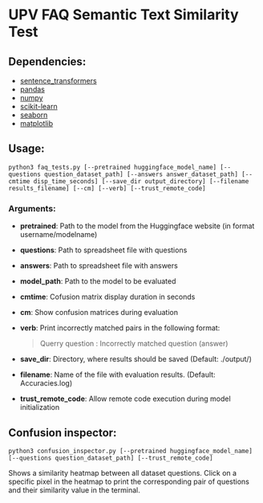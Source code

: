 # UPV FAQ Semantic Text Similarity Test

## Dependencies:

- [sentence_transformers](https://www.sbert.net/)
- [pandas](https://pandas.pydata.org)
- [numpy](https://numpy.org/install/)
- [scikit-learn](https://scikit-learn.org/stable/install.html)
- [seaborn](https://seaborn.pydata.org/installing.html)
- [matplotlib](https://matplotlib.org)

## Usage:

    python3 faq_tests.py [--pretrained huggingface_model_name] [--questions question_dataset_path] [--answers answer_dataset_path] [--cmtime disp_time_seconds] [--save_dir output_directory] [--filename results_filename] [--cm] [--verb] [--trust_remote_code]
  
### Arguments:

- **pretrained**: Path to the model from the Huggingface website (in format username/modelname)
  
- **questions**: Path to spreadsheet file with questions

- **answers**: Path to spreadsheet file with answers

- **model_path**: Path to the model to be evaluated

- **cmtime**: Cofusion matrix display duration in seconds

- **cm**: Show confusion matrices during evaluation

- **verb**: Print incorrectly matched pairs in the following format:

    > Querry question : Incorrectly matched question (answer)

- **save_dir**: Directory, where results should be saved (Default: ./output/)

- **filename**: Name of the file with evaluation results. (Default: Accuracies.log)
  
- **trust_remote_code**: Allow remote code execution during model initialization

## Confusion inspector:

    python3 confusion_inspector.py [--pretrained huggingface_model_name] [--questions question_dataset_path] [--trust_remote_code]

Shows a similarity heatmap between all dataset questions. Click on a specific pixel in the heatmap to print 
the corresponding pair of questions and their similarity value in the terminal.
